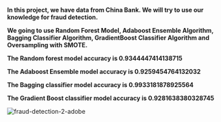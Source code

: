 **In this project, we have data from China Bank. We will try to use our knowledge for fraud detection.**

**We going to use Random Forest Model, Adaboost Ensemble Algorithm, Bagging Classifier Algorithm, GradientBoost Classifier Algorithm and Oversampling with SMOTE.**

**The Random forest model accuracy is 0.9344447414138715**

**The Adaboost Ensemble model accuracy is 0.9259454764132032**

**The Bagging classifier model accuracy is 0.9933181878925564**

**The Gradient Boost classifier model accuracy is 0.9281638380328745**


![fraud-detection-2-adobe](https://user-images.githubusercontent.com/73969654/151213520-36cce04f-29c1-4074-befe-d9e297b67618.jpg)
